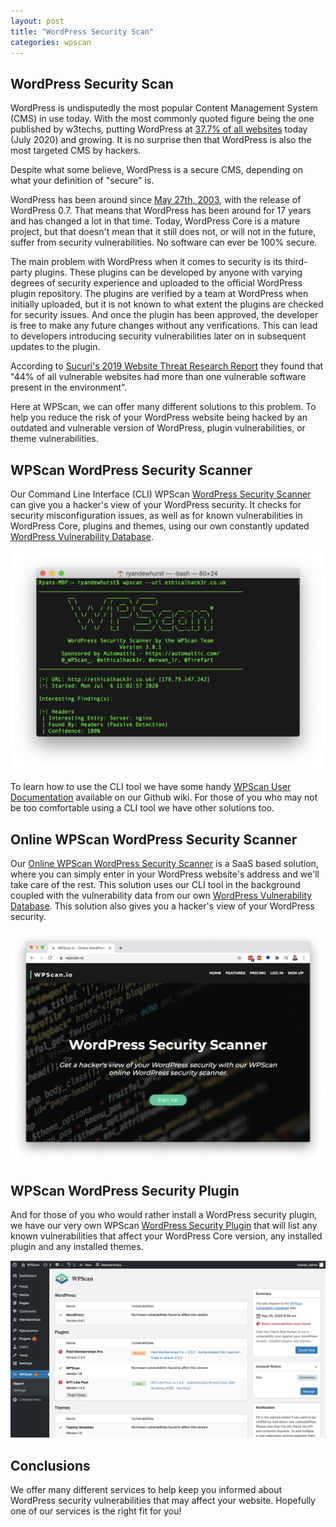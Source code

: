 ```yaml
---
layout: post
title: "WordPress Security Scan"
categories: wpscan
---
```


## WordPress Security Scan

WordPress is undisputedly the most popular Content Management System (CMS) in use today. With the most commonly quoted figure being the one published by w3techs, putting WordPress at [37.7% of all websites](https://w3techs.com/technologies/details/cm-wordpress) today (July 2020) and growing. It is no surprise then that WordPress is also the most targeted CMS by hackers.

Despite what some believe, WordPress is a secure CMS, depending on what your definition of "secure" is.

WordPress has been around since [May 27th, 2003](https://en.wikipedia.org/wiki/WordPress#Release_history), with the release of WordPress 0.7. That means that WordPress has been around for 17 years and has changed a lot in that time. Today, WordPress Core is a mature project, but that doesn't mean that it still does not, or will not in the future, suffer from security vulnerabilities. No software can ever be 100% secure.

The main problem with WordPress when it comes to security is its third-party plugins. These plugins can be developed by anyone with varying degrees of security experience and uploaded to the official WordPress plugin repository. The plugins are verified by a team at WordPress when initially uploaded, but it is not known to what extent the plugins are checked for security issues. And once the plugin has been approved, the developer is free to make any future changes without any verifications. This can lead to developers introducing security vulnerabilities later on in subsequent updates to the plugin.

According to [Sucuri's 2019 Website Threat Research Report](https://sucuri.net/reports/2019-hacked-website-report/) they found that "44% of all vulnerable websites had more than one vulnerable software present in the environment".

Here at WPScan, we can offer many different solutions to this problem. To help you reduce the risk of your WordPress website being hacked by an outdated and vulnerable version of WordPress, plugin vulnerabilities, or theme vulnerabilities.

## WPScan WordPress Security Scanner

Our Command Line Interface (CLI) WPScan [WordPress Security Scanner](https://github.com/wpscanteam/wpvulndb) can give you a hacker's view of your WordPress security. It checks for security misconfiguration issues, as well as for known vulnerabilities in WordPress Core, plugins and themes, using our own constantly updated [WordPress Vulnerability Database](https://wpvulndb.com/).

![WordPress Security Scan](/assets/posts/wpscan-security-scan/wpscan-wordpress-security-scan.png)

To learn how to use the CLI tool we have some handy [WPScan User Documentation](https://github.com/wpscanteam/wpscan/wiki/WPScan-User-Documentation) available on our Github wiki. For those of you who may not be too comfortable using a CLI tool we have other solutions too.

## Online WPScan WordPress Security Scanner

Our [Online WPScan WordPress Security Scanner](https://wpscan.io/) is a SaaS based solution, where you can simply enter in your WordPress website's address and we'll take care of the rest. This solution uses our CLI tool in the background coupled with the vulnerability data from our own [WordPress Vulnerability Database](https://wpvulndb.com/). This solution also gives you a hacker's view of your WordPress security.

![Online WPScan WordPress Security Scanner](/assets/posts/wpscan-security-scan/online-wordpress-security-scan.png)

## WPScan WordPress Security Plugin

And for those of you who would rather install a WordPress security plugin, we have our very own WPScan [WordPress Security Plugin](https://wordpress.org/plugins/wpscan/) that will list any known vulnerabilities that affect your WordPress Core version, any installed plugin and any installed themes.

![WordPress Security Plugin](/assets/posts/wpscan-security-scan/wordpress-security-plugin.png)

## Conclusions

We offer many different services to help keep you informed about WordPress security vulnerabilities that may affect your website. Hopefully one of our services is the right fit for you!
